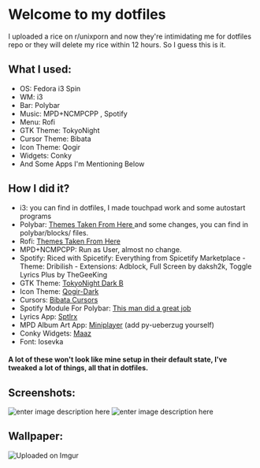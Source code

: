 # Welcome to my dotfiles
I uploaded a rice on r/unixporn and now they're intimidating me for dotfiles repo or they will delete my rice within 12 hours. So I guess this is it.

## What I used:

 - OS: Fedora i3 Spin
 - WM: i3
 - Bar: Polybar
 - Music: MPD+NCMPCPP , Spotify
 - Menu: Rofi
 - GTK Theme: TokyoNight
 - Cursor Theme: Bibata
 - Icon Theme: Qogir
 - Widgets: Conky
 - And Some Apps I'm Mentioning Below
## How I did it?
 - i3: you can find in dotfiles, I made touchpad work and some autostart programs
 - Polybar: [Themes Taken From Here ](https://github.com/adi1090x/polybar-themes) and some changes, you can find in polybar/blocks/ files.
 - Rofi: [Themes Taken From Here](https://github.com/adi1090x/rofi)
 - MPD+NCMPCPP: Run as User, almost no change.
 - Spotify: Riced with Spicetify: Everything from Spicetify Marketplace
			 - Theme: Dribilish
			 - Extensions: Adblock, Full Screen by daksh2k, Toggle Lyrics Plus by TheGeeKing
 - GTK Theme: [TokyoNight Dark B](https://github.com/Fausto-Korpsvart/Tokyo-Night-GTK-Theme)
 - Icon Theme: [Qogir-Dark](https://github.com/vinceliuice/Qogir-icon-theme)
 - Cursors: [Bibata Cursors](https://github.com/ful1e5/Bibata_Cursor)
 - Spotify Module For Polybar: [This man did a great job](https://github.com/d3b0o/spotify-polybar)
 - Lyrics App: [Sptlrx](https://github.com/raitonoberu/sptlrx)
 - MPD Album Art App: [Miniplayer](https://github.com/GuardKenzie/miniplayer) (add py-ueberzug yourself)
 - Conky Widgets: [Maaz](https://www.pling.com/p/1983289/)
 - Font: Iosevka

#### A lot of these won't look like mine setup in their default state, I've tweaked a lot of things, all that in dotfiles. 
## Screenshots:
![enter image description here](https://i.imgur.com/TwbjDoe.png)
![enter image description here](https://i.imgur.com/Eju7z5m.png)
## Wallpaper:
![Uploaded on Imgur](https://i.imgur.com/d6oKX41.jpg)
